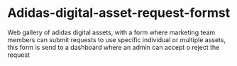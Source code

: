 # Adidas-digital-asset-request-formst
Web gallery of adidas digital assets, with a form where marketing team members can submit requests to use specific individual or multiple assets, this form is send to a dashboard where an admin can accept o reject the request
